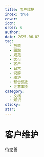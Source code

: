 ```yaml
---
title: 客户维护
index: true
cover: 
icon: 
order: 6
author: 
date: 2025-06-02
tag:
  - 放款
  - 跟踪
  - 规范
  - 交付
  - 客户
  - 日常
  - 说辞
  - 维护
  - 预告预抵
  - 注意事项
category:
  - 文档
  - 知识
sticky: 
star: 
---
```


# 客户维护

待完善
